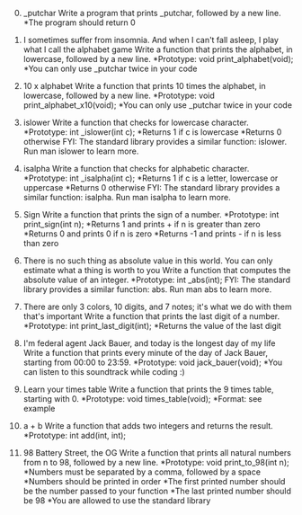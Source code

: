 0. _putchar
Write a program that prints _putchar, followed by a new line.
*The program should return 0

1. I sometimes suffer from insomnia. And when I can't fall asleep, I play what I call the alphabet game
Write a function that prints the alphabet, in lowercase, followed by a new line.
*Prototype: void print_alphabet(void);
*You can only use _putchar twice in your code

2. 10 x alphabet
Write a function that prints 10 times the alphabet, in lowercase, followed by a new line.
*Prototype: void print_alphabet_x10(void);
*You can only use _putchar twice in your code

3. islower
Write a function that checks for lowercase character.
*Prototype: int _islower(int c);
*Returns 1 if c is lowercase
*Returns 0 otherwise
FYI: The standard library provides a similar function: islower. Run man islower to learn more.

4. isalpha
Write a function that checks for alphabetic character.
*Prototype: int _isalpha(int c);
*Returns 1 if c is a letter, lowercase or uppercase
*Returns 0 otherwise
FYI: The standard library provides a similar function: isalpha. Run man isalpha to learn more.

5. Sign
Write a function that prints the sign of a number.
*Prototype: int print_sign(int n);
*Returns 1 and prints + if n is greater than zero
*Returns 0 and prints 0 if n is zero
*Returns -1 and prints - if n is less than zero

6. There is no such thing as absolute value in this world. You can only estimate what a thing is worth to you
Write a function that computes the absolute value of an integer.
*Prototype: int _abs(int);
FYI: The standard library provides a similar function: abs. Run man abs to learn more.

7. There are only 3 colors, 10 digits, and 7 notes; it's what we do with them that's important
Write a function that prints the last digit of a number.
*Prototype: int print_last_digit(int);
*Returns the value of the last digit

8. I'm federal agent Jack Bauer, and today is the longest day of my life
Write a function that prints every minute of the day of Jack Bauer, starting from 00:00 to 23:59.
*Prototype: void jack_bauer(void);
*You can listen to this soundtrack while coding :)

9. Learn your times table
Write a function that prints the 9 times table, starting with 0.
*Prototype: void times_table(void);
*Format: see example

10. a + b
Write a function that adds two integers and returns the result.
*Prototype: int add(int, int);

11. 98 Battery Street, the OG
Write a function that prints all natural numbers from n to 98, followed by a new line.
*Prototype: void print_to_98(int n);
*Numbers must be separated by a comma, followed by a space
*Numbers should be printed in order
*The first printed number should be the number passed to your function
*The last printed number should be 98
*You are allowed to use the standard library


